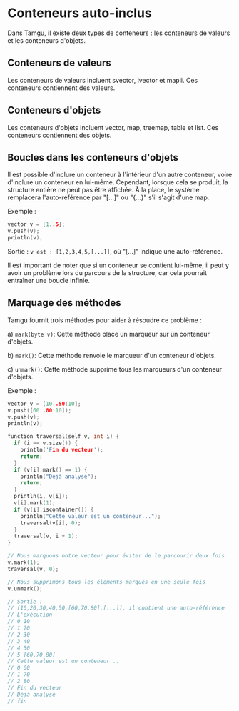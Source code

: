 # Conteneurs auto-inclus

Dans Tamgu, il existe deux types de conteneurs : les conteneurs de valeurs et les conteneurs d'objets.

## Conteneurs de valeurs
Les conteneurs de valeurs incluent svector, ivector et mapii. Ces conteneurs contiennent des valeurs.

## Conteneurs d'objets
Les conteneurs d'objets incluent vector, map, treemap, table et list. Ces conteneurs contiennent des objets.

## Boucles dans les conteneurs d'objets
Il est possible d'inclure un conteneur à l'intérieur d'un autre conteneur, voire d'inclure un conteneur en lui-même. Cependant, lorsque cela se produit, la structure entière ne peut pas être affichée. À la place, le système remplacera l'auto-référence par "[...]" ou "{...}" s'il s'agit d'une map.

Exemple :

```cpp
vector v = [1..5];
v.push(v);
println(v);
```

Sortie : `v est : [1,2,3,4,5,[...]]`, où "[...]" indique une auto-référence.

Il est important de noter que si un conteneur se contient lui-même, il peut y avoir un problème lors du parcours de la structure, car cela pourrait entraîner une boucle infinie.

## Marquage des méthodes
Tamgu fournit trois méthodes pour aider à résoudre ce problème :

a) `mark(byte v)`: Cette méthode place un marqueur sur un conteneur d'objets.

b) `mark()`: Cette méthode renvoie le marqueur d'un conteneur d'objets.

c) `unmark()`: Cette méthode supprime tous les marqueurs d'un conteneur d'objets.

Exemple :

```cpp
vector v = [10..50:10];
v.push([60..80:10]);
v.push(v);
println(v);

function traversal(self v, int i) {
  if (i == v.size()) {
    println('Fin du vecteur');
    return;
  }
  if (v[i].mark() == 1) {
    println("Déjà analysé");
    return;
  }
  println(i, v[i]);
  v[i].mark(1);
  if (v[i].iscontainer()) {
    println("Cette valeur est un conteneur...");
    traversal(v[i], 0);
  }
  traversal(v, i + 1);
}

// Nous marquons notre vecteur pour éviter de le parcourir deux fois
v.mark(1);
traversal(v, 0);

// Nous supprimons tous les éléments marqués en une seule fois
v.unmark();

// Sortie :
// [10,20,30,40,50,[60,70,80],[...]], il contient une auto-référence
// L'exécution
// 0 10
// 1 20
// 2 30
// 3 40
// 4 50
// 5 [60,70,80]
// Cette valeur est un conteneur...
// 0 60
// 1 70
// 2 80
// Fin du vecteur
// Déjà analysé
// fin
```